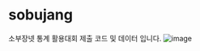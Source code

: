 # sobujang
소부장넷 통계 활용대회 제출 코드 및 데이터 입니다.
![image](https://user-images.githubusercontent.com/108565706/226597241-4de69e08-c62b-45ac-8fe3-e5b70190bd69.png)
